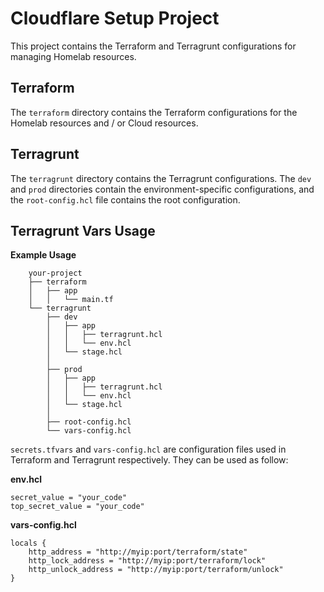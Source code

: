 # Cloudflare Setup Project

This project contains the Terraform and Terragrunt configurations for managing Homelab resources.

## Terraform

The `terraform` directory contains the Terraform configurations for the Homelab resources and / or Cloud resources.

## Terragrunt

The `terragrunt` directory contains the Terragrunt configurations. The `dev` and `prod` directories contain the environment-specific configurations, and the `root-config.hcl` file contains the root configuration.

## Terragrunt Vars Usage

**Example Usage**
```
    your-project
    ├── terraform
    │   ├── app
    │   │   └── main.tf
    └── terragrunt
        ├── dev
        │   ├── app
        │   │   ├── terragrunt.hcl
        │   │   └── env.hcl
        │   └── stage.hcl
        │
        ├── prod
        │   ├── app
        │   │   ├── terragrunt.hcl
        │   │   └── env.hcl
        │   └── stage.hcl
        │ 
        ├── root-config.hcl
        └── vars-config.hcl
```

`secrets.tfvars` and `vars-config.hcl` are configuration files used in Terraform and Terragrunt respectively.
They can be used as follow:

**env.hcl**
```hcl
secret_value = "your_code"
top_secret_value = "your_code"
```

**vars-config.hcl**
```hcl
locals {
    http_address = "http://myip:port/terraform/state"
    http_lock_address = "http://myip:port/terraform/lock"
    http_unlock_address = "http://myip:port/terraform/unlock"
}
```
